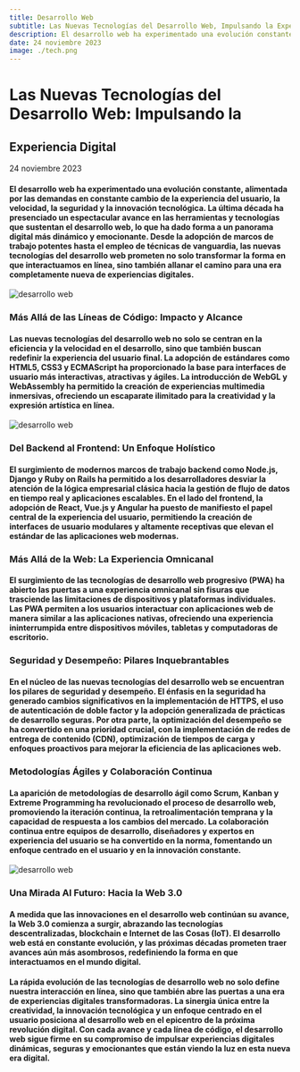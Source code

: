```yaml
---
title: Desarrollo Web
subtitle: Las Nuevas Tecnologías del Desarrollo Web, Impulsando la Experiencia Digital
description: El desarrollo web ha experimentado una evolución constante, alimentada por las demandas en constante cambio de la experiencia del usuario, la velocidad, la seguridad y la innovación tecnológica. La última década ha presenciado un espectacular avance en las herramientas y tecnologías que sustentan el desarrollo web, lo que ha dado forma a un panorama digital más dinámico y emocionante.
date: 24 noviembre 2023
image: ./tech.png
---
```


# Las Nuevas Tecnologías del Desarrollo Web: Impulsando la 
## Experiencia Digital

24 noviembre 2023

#### El desarrollo web ha experimentado una evolución constante, alimentada por las demandas en constante cambio de la experiencia del usuario, la velocidad, la seguridad y la innovación tecnológica. La última década ha presenciado un espectacular avance en las herramientas y tecnologías que sustentan el desarrollo web, lo que ha dado forma a un panorama digital más dinámico y emocionante. Desde la adopción de marcos de trabajo potentes hasta el empleo de técnicas de vanguardia, las nuevas tecnologías del desarrollo web prometen no solo transformar la forma en que interactuamos en línea, sino también allanar el camino para una era completamente nueva de experiencias digitales.

![desarrollo web](./tech1.png)

### Más Allá de las Líneas de Código: Impacto y Alcance

#### Las nuevas tecnologías del desarrollo web no solo se centran en la eficiencia y la velocidad en el desarrollo, sino que también buscan redefinir la experiencia del usuario final. La adopción de estándares como HTML5, CSS3 y ECMAScript ha proporcionado la base para interfaces de usuario más interactivas, atractivas y ágiles. La introducción de WebGL y WebAssembly ha permitido la creación de experiencias multimedia inmersivas, ofreciendo un escaparate ilimitado para la creatividad y la expresión artística en línea.

![desarrollo web](./tech2.png)

### Del Backend al Frontend: Un Enfoque Holístico

#### El surgimiento de modernos marcos de trabajo backend como Node.js, Django y Ruby on Rails ha permitido a los desarrolladores desviar la atención de la lógica empresarial clásica hacia la gestión de flujo de datos en tiempo real y aplicaciones escalables. En el lado del frontend, la adopción de React, Vue.js y Angular ha puesto de manifiesto el papel central de la experiencia del usuario, permitiendo la creación de interfaces de usuario modulares y altamente receptivas que elevan el estándar de las aplicaciones web modernas.

### Más Allá de la Web: La Experiencia Omnicanal

#### El surgimiento de las tecnologías de desarrollo web progresivo (PWA) ha abierto las puertas a una experiencia omnicanal sin fisuras que trasciende las limitaciones de dispositivos y plataformas individuales. Las PWA permiten a los usuarios interactuar con aplicaciones web de manera similar a las aplicaciones nativas, ofreciendo una experiencia ininterrumpida entre dispositivos móviles, tabletas y computadoras de escritorio.

### Seguridad y Desempeño: Pilares Inquebrantables

#### En el núcleo de las nuevas tecnologías del desarrollo web se encuentran los pilares de seguridad y desempeño. El énfasis en la seguridad ha generado cambios significativos en la implementación de HTTPS, el uso de autenticación de doble factor y la adopción generalizada de prácticas de desarrollo seguras. Por otra parte, la optimización del desempeño se ha convertido en una prioridad crucial, con la implementación de redes de entrega de contenido (CDN), optimización de tiempos de carga y enfoques proactivos para mejorar la eficiencia de las aplicaciones web.

### Metodologías Ágiles y Colaboración Continua

#### La aparición de metodologías de desarrollo ágil como Scrum, Kanban y Extreme Programming ha revolucionado el proceso de desarrollo web, promoviendo la iteración continua, la retroalimentación temprana y la capacidad de respuesta a los cambios del mercado. La colaboración continua entre equipos de desarrollo, diseñadores y expertos en experiencia del usuario se ha convertido en la norma, fomentando un enfoque centrado en el usuario y en la innovación constante.

![desarrollo web](./tech3.png)

### Una Mirada Al Futuro: Hacia la Web 3.0

#### A medida que las innovaciones en el desarrollo web continúan su avance, la Web 3.0 comienza a surgir, abrazando las tecnologías descentralizadas, blockchain e Internet de las Cosas (IoT). El desarrollo web está en constante evolución, y las próximas décadas prometen traer avances aún más asombrosos, redefiniendo la forma en que interactuamos en el mundo digital.

#### La rápida evolución de las tecnologías de desarrollo web no solo define nuestra interacción en línea, sino que también abre las puertas a una era de experiencias digitales transformadoras. La sinergia única entre la creatividad, la innovación tecnológica y un enfoque centrado en el usuario posiciona al desarrollo web en el epicentro de la próxima revolución digital. Con cada avance y cada línea de código, el desarrollo web sigue firme en su compromiso de impulsar experiencias digitales dinámicas, seguras y emocionantes que están viendo la luz en esta nueva era digital.